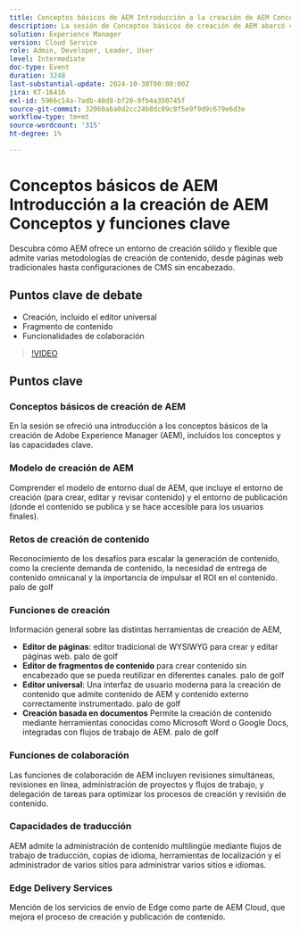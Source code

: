 ```yaml
---
title: Conceptos básicos de AEM Introducción a la creación de AEM Conceptos y funciones clave
description: La sesión de Conceptos básicos de creación de AEM abarcó conceptos clave, el modelo de entorno dual, los desafíos de creación de contenido, las herramientas de creación, las funciones de colaboración y traducción, y los servicios de entrega de Edge.
solution: Experience Manager
version: Cloud Service
role: Admin, Developer, Leader, User
level: Intermediate
doc-type: Event
duration: 3248
last-substantial-update: 2024-10-30T00:00:00Z
jira: KT-16416
exl-id: 5966c14a-7adb-48d8-bf20-9fb4a350745f
source-git-commit: 32060a6a0d2cc24b8dc09c8f5e9f9d9c679e6d3e
workflow-type: tm+mt
source-wordcount: '315'
ht-degree: 1%

---
```


# Conceptos básicos de AEM Introducción a la creación de AEM Conceptos y funciones clave

Descubra cómo AEM ofrece un entorno de creación sólido y flexible que admite varias metodologías de creación de contenido, desde páginas web tradicionales hasta configuraciones de CMS sin encabezado.

## Puntos clave de debate

* Creación, incluido el editor universal
* Fragmento de contenido
* Funcionalidades de colaboración

>[!VIDEO](https://video.tv.adobe.com/v/3435747/?learn=on)

## Puntos clave

### Conceptos básicos de creación de AEM

En la sesión se ofreció una introducción a los conceptos básicos de la creación de Adobe Experience Manager (AEM), incluidos los conceptos y las capacidades clave.

### Modelo de creación de AEM

Comprender el modelo de entorno dual de AEM, que incluye el entorno de creación (para crear, editar y revisar contenido) y el entorno de publicación (donde el contenido se publica y se hace accesible para los usuarios finales).

### Retos de creación de contenido

Reconocimiento de los desafíos para escalar la generación de contenido, como la creciente demanda de contenido, la necesidad de entrega de contenido omnicanal y la importancia de impulsar el ROI en el contenido. palo de golf

### Funciones de creación

Información general sobre las distintas herramientas de creación de AEM,

* **Editor de páginas**: editor tradicional de WYSIWYG para crear y editar páginas web. palo de golf
* **Editor de fragmentos de contenido** para crear contenido sin encabezado que se pueda reutilizar en diferentes canales. palo de golf
* **Editor universal**: Una interfaz de usuario moderna para la creación de contenido que admite contenido de AEM y contenido externo correctamente instrumentado. palo de golf
* **Creación basada en documentos** Permite la creación de contenido mediante herramientas conocidas como Microsoft Word o Google Docs, integradas con flujos de trabajo de AEM. palo de golf

### Funciones de colaboración

Las funciones de colaboración de AEM incluyen revisiones simultáneas, revisiones en línea, administración de proyectos y flujos de trabajo, y delegación de tareas para optimizar los procesos de creación y revisión de contenido.

### Capacidades de traducción

AEM admite la administración de contenido multilingüe mediante flujos de trabajo de traducción, copias de idioma, herramientas de localización y el administrador de varios sitios para administrar varios sitios e idiomas.

### Edge Delivery Services

Mención de los servicios de envío de Edge como parte de AEM Cloud, que mejora el proceso de creación y publicación de contenido.
